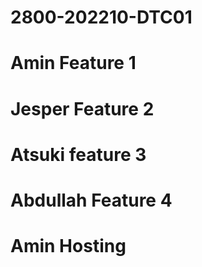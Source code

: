 # 2800-202210-DTC01
# Amin Feature 1
# Jesper Feature 2
# Atsuki feature 3 
# Abdullah Feature 4
# Amin Hosting 
